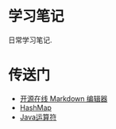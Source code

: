 # 学习笔记
日常学习笔记.

# 传送门

- [开源在线 Markdown 编辑器](https://pandao.github.io/editor.md/)
- [HashMap](https://github.com/ycyx28/study/blob/master/note/HashMap.md)
- [Java运算符](https://github.com/ycyx28/study/blob/master/note/BinaryCalculate.md)

